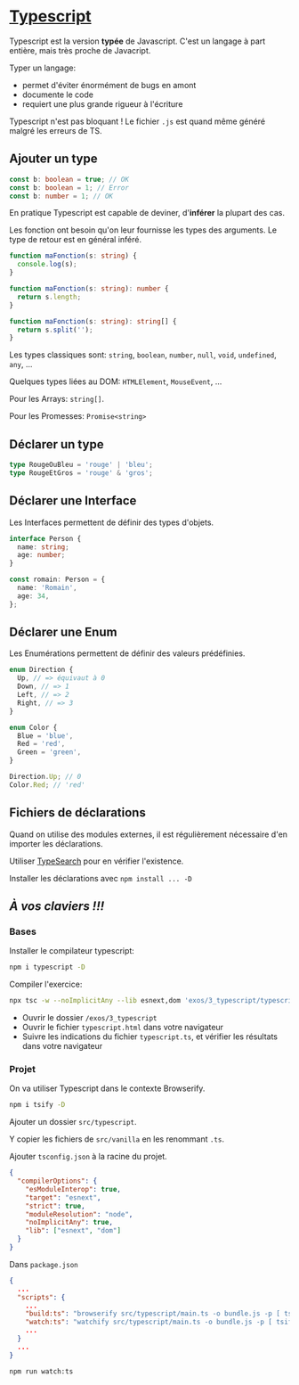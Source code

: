# [Typescript](https://www.typescriptlang.org/)

Typescript est la version **typée** de Javascript. C'est un langage à part entière, mais très proche de Javacript.

Typer un langage:

- permet d'éviter énormément de bugs en amont
- documente le code
- requiert une plus grande rigueur à l'écriture

Typescript n'est pas bloquant ! Le fichier `.js` est quand même généré malgré les erreurs de TS.

## Ajouter un type

```ts
const b: boolean = true; // OK
const b: boolean = 1; // Error
const b: number = 1; // OK
```

En pratique Typescript est capable de deviner, d'**inférer** la plupart des cas.

Les fonction ont besoin qu'on leur fournisse les types des arguments. Le type de retour est en général inféré.

```ts
function maFonction(s: string) {
  console.log(s);
}

function maFonction(s: string): number {
  return s.length;
}

function maFonction(s: string): string[] {
  return s.split('');
}
```

Les types classiques sont: `string`, `boolean`, `number`, `null`, `void`, `undefined`, `any`, ...

Quelques types liées au DOM: `HTMLElement`, `MouseEvent`, ...

Pour les Arrays: `string[]`.

Pour les Promesses: `Promise<string>`

## Déclarer un type

```ts
type RougeOuBleu = 'rouge' | 'bleu';
type RougeEtGros = 'rouge' & 'gros';
```

## Déclarer une Interface

Les Interfaces permettent de définir des types d'objets.

```ts
interface Person {
  name: string;
  age: number;
}

const romain: Person = {
  name: 'Romain',
  age: 34,
};
```

## Déclarer une Enum

Les Enumérations permettent de définir des valeurs prédéfinies.

```ts
enum Direction {
  Up, // => équivaut à 0
  Down, // => 1
  Left, // => 2
  Right, // => 3
}

enum Color {
  Blue = 'blue',
  Red = 'red',
  Green = 'green',
}

Direction.Up; // 0
Color.Red; // 'red'
```

## Fichiers de déclarations

Quand on utilise des modules externes, il est régulièrement nécessaire d'en importer les déclarations.

Utiliser [TypeSearch](https://microsoft.github.io/TypeSearch/) pour en vérifier l'existence.

Installer les déclarations avec `npm install ... -D`

## **_À vos claviers !!!_**

### Bases

Installer le compilateur typescript:

```bash
npm i typescript -D
```

Compiler l'exercice:

```bash
npx tsc -w --noImplicitAny --lib esnext,dom 'exos/3_typescript/typescript.ts'
```

- Ouvrir le dossier `/exos/3_typescript`
- Ouvrir le fichier `typescript.html` dans votre navigateur
- Suivre les indications du fichier `typescript.ts`, et vérifier les résultats dans votre navigateur

### Projet

On va utiliser Typescript dans le contexte Browserify.

```bash
npm i tsify -D
```

Ajouter un dossier `src/typescript`.

Y copier les fichiers de `src/vanilla` en les renommant `.ts`.

Ajouter `tsconfig.json` à la racine du projet.

```json
{
  "compilerOptions": {
    "esModuleInterop": true,
    "target": "esnext",
    "strict": true,
    "moduleResolution": "node",
    "noImplicitAny": true,
    "lib": ["esnext", "dom"]
  }
}
```

Dans `package.json`

```json
{
  ...
  "scripts": {
    ...
    "build:ts": "browserify src/typescript/main.ts -o bundle.js -p [ tsify ] -t [ babelify ] -d --extension=ts",
    "watch:ts": "watchify src/typescript/main.ts -o bundle.js -p [ tsify ] -t [ babelify ] -d -v --extension=ts",
    ...
  }
  ...
}
```

```bash
npm run watch:ts
```
